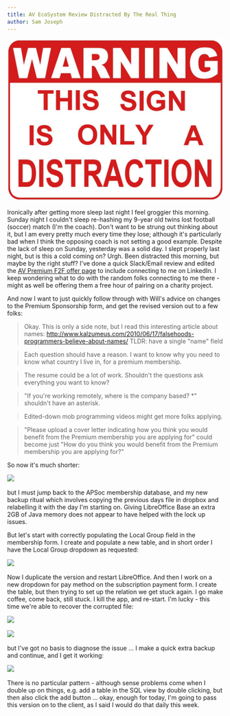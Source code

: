```yaml
---
title: AV EcoSystem Review Distracted By The Real Thing
author: Sam Joseph
---
```


![distraction](../images/distraction.jpg)

Ironically after getting more sleep last night I feel groggier this morning.  Sunday night I couldn't sleep re-hashing my 9-year old twins lost football (soccer) match (I'm the coach).  Don't want to be strung out thinking about it, but I am every pretty much every time they lose; although it's particularly bad when I think the opposing coach is not setting a good example.  Despite the lack of sleep on Sunday, yesterday was a solid day.  I slept properly last night, but is this a cold coming on?  Urgh.  Been distracted this morning, but maybe by the right stuff?  I've done a quick Slack/Email review and edited the [AV Premium F2F offer page](https://www.agileventures.org/premium-f2f-offer) to include connecting to me on LinkedIn.  I keep wondering what to do with the random folks connecting to me there - might as well be offering them a free hour of pairing on a charity project.

And now I want to just quickly follow through with Will's advice on changes to the Premium Sponsorship form, and get the revised version out to a few folks:

> Okay. This is only a side note, but I read this interesting article about names: http://www.kalzumeus.com/2010/06/17/falsehoods-programmers-believe-about-names/ TLDR: have a single "name" field

> Each question should have a reason. I want to know why you need to know what country I live in, for a premium membership.

> The resume could be a lot of work. Shouldn't the questions ask everything you want to know?

> "If you're working remotely, where is the company based? *" shouldn't have an asterisk.

> Edited-down mob programming videos might get more folks applying.

> "Please upload a cover letter indicating how you think you would benefit from the Premium membership you are applying for" could become just "How do you think you would benefit from the Premium membership you are applying for?"

So now it's much shorter:

![](https://dl.dropbox.com/s/m29aa7wl36fiuw5/Screenshot%202018-01-09%2010.32.39.png?dl=0)

but I must jump back to the APSoc membership database, and my new backup ritual which involves copying the previous days file in dropbox and relabelling it with the day I'm starting on.  Giving LibreOffice Base an extra 2GB of Java memory does not appear to have helped with the lock up issues.  

But let's start with correctly populating the Local Group field in the membership form.  I create and populate a new table, and in short order I have the Local Group dropdown as requested:

![](https://dl.dropbox.com/s/w93hp5cyr700a9i/Screenshot%202018-01-09%2010.45.43.png?dl=0)

Now I duplicate the version and restart LibreOffice.  And then I work on a new dropdown for pay method on the subscription payment form.  I create the table, but then trying to set up the relation we get stuck again.  I go make coffee, come back, still stuck.  I kill the app, and re-start.  I'm lucky - this time we're able to recover the corrupted file:

![](https://dl.dropbox.com/s/cms13nfe5rtu8nd/Screenshot%202018-01-09%2011.09.14.png?dl=0)

![](https://dl.dropbox.com/s/ac9vdcxbhwlfpkk/Screenshot%202018-01-09%2011.10.30.png?dl=0)

but I've got no basis to diagnose the issue ... I make a quick extra backup and continue, and I get it working:

![](https://dl.dropbox.com/s/anclrh7bi983wpb/Screenshot%202018-01-09%2011.13.11.png?dl=0)

There is no particular pattern - although sense problems come when I double up on things, e.g. add a table in the SQL view by double clicking, but then also click the add button ... okay, enough for today, I'm going to pass this version on to the client, as I said I would do that daily this week.









